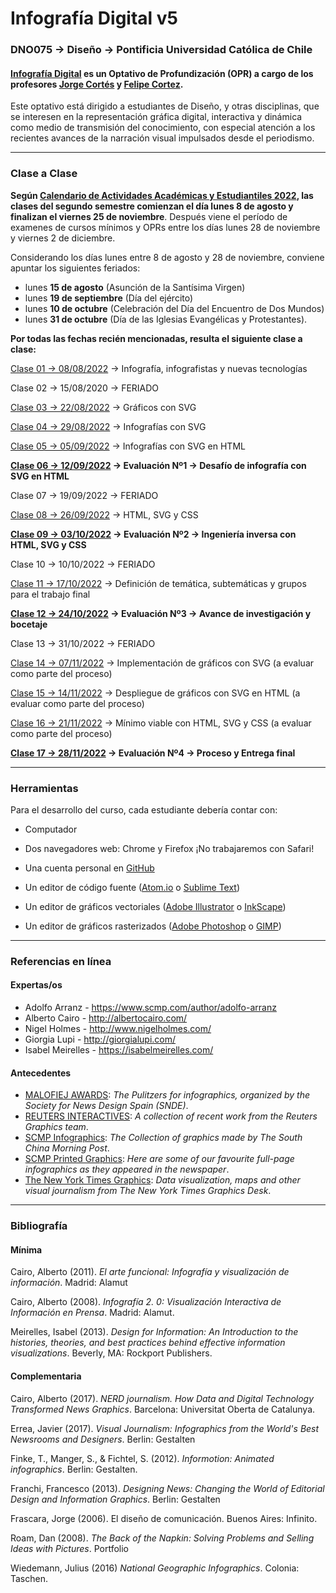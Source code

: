 # Infografía Digital v5

### DNO075 → Diseño → Pontificia Universidad Católica de Chile

#### [Infografía Digital](http://catalogo.uc.cl/index.php?tmpl=component&option=com_catalogo&view=programa&sigla=dno075) es un Optativo de Profundización (OPR) a cargo de los profesores [Jorge Cortés](https://cargocollective.com/jorgelcortes/) y [Felipe Cortez](http://faco.cl/).

Este optativo está dirigido a estudiantes de Diseño, y otras disciplinas, que se interesen en la representación gráfica digital, interactiva y dinámica como medio de transmisión del conocimiento, con especial atención a los recientes avances de la narración visual impulsados desde el periodismo.


- - - - - - - - - -

### Clase a Clase


**Según [Calendario de Actividades Académicas y Estudiantiles 2022](https://admisionyregistros.uc.cl/noticias-alumnos/1711-calendario-academico-5), las clases del segundo semestre comienzan el día lunes 8 de agosto y finalizan el viernes 25 de noviembre**. Después viene el período de examenes de cursos mínimos y OPRs entre los días lunes 28 de noviembre y viernes 2 de diciembre. 

Considerando los días lunes entre 8 de agosto y 28 de noviembre, conviene apuntar los siguientes feriados:

- lunes **15 de agosto** (Asunción de la Santísima Virgen)
- lunes **19 de septiembre** (Día del ejército)
- lunes **10 de octubre** (Celebración del Día del Encuentro de Dos Mundos)
- lunes **31 de octubre** (Día de las Iglesias Evangélicas y Protestantes).

**Por todas las fechas recién mencionadas, resulta el siguiente clase a clase:**

[Clase 01 → 08/08/2022](https://github.com/profesorfaco/dno075-2022-2/tree/main/clase-01) → Infografía, infografistas y nuevas tecnologías

Clase 02 → 15/08/2020 → FERIADO

[Clase 03 → 22/08/2022](https://github.com/profesorfaco/dno075-2022-2/tree/main/clase-03) → Gráficos con SVG

[Clase 04 → 29/08/2022](https://github.com/profesorfaco/dno075-2022-2/tree/main/clase-04) → Infografías con SVG 

[Clase 05 → 05/09/2022](https://github.com/profesorfaco/dno075-2022-2/tree/main/clase-05) → Infografías con SVG en HTML

**[Clase 06 → 12/09/2022](https://github.com/profesorfaco/dno075-2022-2/tree/main/clase-06) → Evaluación Nº1 → Desafío de infografía con SVG en HTML**

Clase 07 → 19/09/2022 → FERIADO

[Clase 08 → 26/09/2022](https://github.com/profesorfaco/dno075-2022-2/tree/main/clase-08) → HTML, SVG y CSS

**[Clase 09 → 03/10/2022](https://github.com/profesorfaco/dno075-2022-2/tree/main/clase-09) → Evaluación Nº2 → Ingeniería inversa con HTML, SVG y CSS**

Clase 10 → 10/10/2022 → FERIADO

[Clase 11 → 17/10/2022](https://github.com/profesorfaco/dno075-2022-2/tree/main/clase-11) → Definición de temática, subtemáticas y grupos para el trabajo final

**[Clase 12 → 24/10/2022](https://github.com/profesorfaco/dno075-2022-2/tree/main/clase-12) → Evaluación Nº3 → Avance de investigación y bocetaje** 

Clase 13 → 31/10/2022 → FERIADO

[Clase 14 → 07/11/2022](https://github.com/profesorfaco/dno075-2022-2/tree/main/clase-14) → Implementación de gráficos con SVG (a evaluar como parte del proceso)

[Clase 15 → 14/11/2022](https://github.com/profesorfaco/dno075-2022-2/tree/main/clase-15) → Despliegue de gráficos con SVG en HTML (a evaluar como parte del proceso)

[Clase 16 → 21/11/2022](https://github.com/profesorfaco/dno075-2022-2/tree/main/clase-16) → Mínimo viable con HTML, SVG y CSS (a evaluar como parte del proceso)

**[Clase 17 → 28/11/2022](https://github.com/profesorfaco/dno075-2022-2/tree/main/clase-17) → Evaluación Nº4 → Proceso y Entrega final**


- - - - - - - - - -

### Herramientas

Para el desarrollo del curso, cada estudiante debería contar con:

- Computador

- Dos navegadores web: Chrome y Firefox ¡No trabajaremos con Safari!

- Una cuenta personal en [GitHub](https://github.com/join)

- Un editor de código fuente ([Atom.io](https://atom.io/) o [Sublime Text](https://www.sublimetext.com/))

- Un editor de gráficos vectoriales ([Adobe Illustrator](https://www.adobe.com/la/products/illustrator.html) o [InkScape](https://inkscape.org/es/))

- Un editor de gráficos rasterizados ([Adobe Photoshop](https://www.adobe.com/la/products/photoshop.html) o [GIMP](https://www.gimp.org/))


- - - - - - - - - - 

### Referencias en línea

#### Expertas/os

- Adolfo Arranz - https://www.scmp.com/author/adolfo-arranz
- Alberto Cairo - http://albertocairo.com/
- Nigel Holmes - http://www.nigelholmes.com/
- Giorgia Lupi - http://giorgialupi.com/ 
- Isabel Meirelles - https://isabelmeirelles.com/

#### Antecedentes

- [MALOFIEJ AWARDS](https://www.malofiejgraphics.com/): *The Pulitzers for infographics, organized by the Society for News Design Spain (SNDE)*.
- [REUTERS INTERACTIVES](https://graphics.reuters.com/): *A collection of recent work from the Reuters Graphics team*.
- [SCMP Infographics](https://www.scmp.com/infographic/): *The Collection of graphics made by The South China Morning Post*.
- [SCMP Printed Graphics](https://multimedia.scmp.com/culture/article/SCMP-printed-graphics-memory/): *Here are some of our favourite full-page infographics as they appeared in the newspaper*.
- [The New York Times Graphics](https://www.nytimes.com/spotlight/graphics): *Data visualization, maps and other visual journalism from The New York Times Graphics Desk*.

- - - - - - - - - -

### Bibliografía

#### Mínima

Cairo, Alberto (2011). *El arte funcional: Infografía y visualización de información*. Madrid: Alamut

Cairo, Alberto (2008). *Infografía 2. 0: Visualización Interactiva de Información en Prensa*. Madrid: Alamut.

Meirelles, Isabel (2013). *Design for Information: An Introduction to the histories, theories, and best practices behind effective information visualizations*. Beverly, MA: Rockport Publishers.

#### Complementaria

Cairo, Alberto (2017). *NERD journalism. How Data and Digital Technology Transformed News Graphics*. Barcelona: Universitat Oberta de Catalunya.

Errea, Javier (2017). *Visual Journalism: Infographics from the World's Best Newsrooms and Designers*. Berlin: Gestalten

Finke, T., Manger, S., & Fichtel, S. (2012). *Informotion: Animated infographics*. Berlin: Gestalten.

Franchi, Francesco (2013). *Designing News: Changing the World of Editorial Design and Information Graphics*. Berlin: Gestalten

Frascara, Jorge (2006). El diseño de comunicación. Buenos Aires: Infinito.

Roam, Dan (2008). *The Back of the Napkin: Solving Problems and Selling Ideas with Pictures*. Portfolio

Wiedemann, Julius (2016) *National Geographic Infographics*. Colonia: Taschen.
